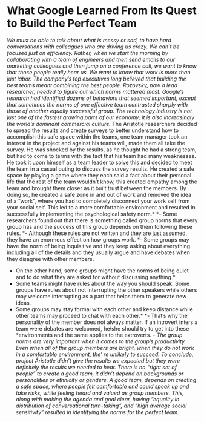 # What Google Learned From Its Quest to Build the Perfect Team

*We must be able to talk about what is messy or sad, to have hard conversations with colleagues who are driving us crazy. We can’t be focused just on efficiency. Rather, when we start the morning by collaborating with a team of engineers and then send emails to our marketing colleagues and then jump on a conference call, we want to know that those people really hear us. We want to know that work is more than just labor.*
*The company’s top executives long believed that building the best teams meant combining the best people. Rozovsky, now a lead researcher, needed to figure out which norms mattered most. Google’s research had identified dozens of behaviors that seemed important, except that sometimes the norms of one effective team contrasted sharply with those of another equally successful group.*
*The technology industry is not just one of the fastest growing parts of our economy; it is also increasingly the world’s dominant commercial culture.*
The Aristotle researchers decided to spread the results and create surveys to better understand how to accomplish this safe space within the teams, one team manager took an interest in the project and against his teams will, made them all take the survey. He was shocked by the results, as he thought he had a strong team, but had to come to terms with the fact that his team had many weaknesses. He took it upon himself as a team leader to solve this and decided to meet the team in a casual outing to discuss the survey results. He created a safe space by playing a game where they each said a fact about their personal life that the rest of the team wouldn’t know, this created empathy among the team and brought them closer as it built trust between the members. By doing so, he created a safe zone in and out of work and removed the idea of a “work", where you had to completely disconnect your work self from your social self. This led to a more comfortable environment and resulted in successfully implementing the psychological safety norm.*
*-	Some researchers found out that there is something called group norms that every group has and the success of this group depends on them following these rules.
*-	Although these rules are not written and they are just assumed, they have an enormous effect on how groups work.
*-	Some groups may have the norm of being inquisitive and they keep asking about everything including all of the details and they usually argue and have debates when they disagree with other members.
-	On the other hand, some groups might have the norms of being quiet and to do what they are asked for without discussing anything.*
-	Some teams might have rules about the way you should speak. Some groups have rules about not interrupting the other speakers while others may welcome interrupting as a part that helps them to generate new ideas.
-	Some groups may stay formal with each other and keep distance while other teams may proceed to chat with each other.*
*-	That’s why the personality of the member does not always matter. If an introvert inters a team were debates are welcomed, he\she should try to get into these *environments and the same applies to the extroverts.
*-	The group norms are very important when it comes to the group’s productivity. Even when all of the group members are bright, when they do not work in a comfortable environment, the’ re unlikely to succeed.*
*To conclude, project Aristotle didn’t give the results we expected but they were definitely the results we needed to hear. There is no “right set of people” to create a good team, it didn’t depend on backgrounds or personalities or ethnicity or genders. A good team, depends on creating a safe space, where people felt comfortable and could speak up and take risks, while feeling heard and valued as group members. This, along with making the agenda and goal clear, having “equality in distribution of conversational turn-taking”, and “high average social sensitivity” resulted in identifying the norms for the perfect team.*
